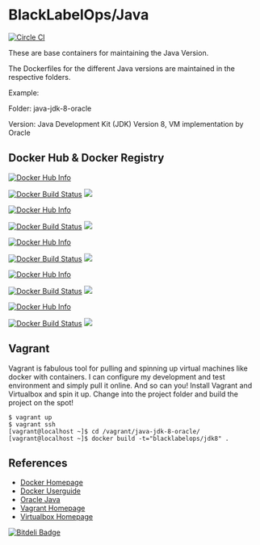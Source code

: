 # BlackLabelOps/Java

[![Circle CI](https://circleci.com/gh/blacklabelops/java/tree/master.svg?style=shield)](https://circleci.com/gh/blacklabelops/java/tree/master)

These are base containers for maintaining the Java Version.

The Dockerfiles for the different Java versions are maintained in the respective folders.

Example:

Folder: java-jdk-8-oracle

Version: Java Development Kit (JDK) Version 8, VM implementation by Oracle

## Docker Hub & Docker Registry

[![Docker Hub Info](http://dockeri.co/image/blacklabelops/java-jre-7)](https://registry.hub.docker.com/u/blacklabelops/java-jre-7)

[![Docker Build Status](http://hubstatus.container42.com/blacklabelops/java-jre-7)](https://registry.hub.docker.com/u/blacklabelops/java-jre-7)
[![](https://badge.imagelayers.io/blacklabelops/java-jre-7:latest.svg)](https://imagelayers.io/?images=blacklabelops/java-jre-7:latest 'Get your own badge on imagelayers.io')

[![Docker Hub Info](http://dockeri.co/image/blacklabelops/java-jre-8)](https://registry.hub.docker.com/u/blacklabelops/java-jre-8)

[![Docker Build Status](http://hubstatus.container42.com/blacklabelops/java-jre-8)](https://registry.hub.docker.com/u/blacklabelops/java-jre-8)
[![](https://badge.imagelayers.io/blacklabelops/java-jre-8:latest.svg)](https://imagelayers.io/?images=blacklabelops/java-jre-8:latest 'Get your own badge on imagelayers.io')

[![Docker Hub Info](http://dockeri.co/image/blacklabelops/java-jdk-6)](https://registry.hub.docker.com/u/blacklabelops/java-jdk-6)

[![Docker Build Status](http://hubstatus.container42.com/blacklabelops/java-jdk-6)](https://registry.hub.docker.com/u/blacklabelops/java-jdk-6)
[![](https://badge.imagelayers.io/blacklabelops/java-jdk-6:latest.svg)](https://imagelayers.io/?images=blacklabelops/java-jdk-6:latest 'Get your own badge on imagelayers.io')

[![Docker Hub Info](http://dockeri.co/image/blacklabelops/java-jdk-7)](https://registry.hub.docker.com/u/blacklabelops/java-jdk-7)

[![Docker Build Status](http://hubstatus.container42.com/blacklabelops/java-jdk-7)](https://registry.hub.docker.com/u/blacklabelops/java-jdk-7)
[![](https://badge.imagelayers.io/blacklabelops/java-jdk-7:latest.svg)](https://imagelayers.io/?images=blacklabelops/java-jdk-7:latest 'Get your own badge on imagelayers.io')

[![Docker Hub Info](http://dockeri.co/image/blacklabelops/java-jdk-8)](https://registry.hub.docker.com/u/blacklabelops/java-jdk-8)

[![Docker Build Status](http://hubstatus.container42.com/blacklabelops/java-jdk-8)](https://registry.hub.docker.com/u/blacklabelops/java-jdk-8)
[![](https://badge.imagelayers.io/blacklabelops/java-jdk-8:latest.svg)](https://imagelayers.io/?images=blacklabelops/java-jdk-8:latest 'Get your own badge on imagelayers.io')

## Vagrant

Vagrant is fabulous tool for pulling and spinning up virtual machines like docker with containers. I can configure my development and test environment and simply pull it online. And so can you! Install Vagrant and Virtualbox and spin it up. Change into the project folder and build the project on the spot!

~~~~
$ vagrant up
$ vagrant ssh
[vagrant@localhost ~]$ cd /vagrant/java-jdk-8-oracle/
[vagrant@localhost ~]$ docker build -t="blacklabelops/jdk8" .
~~~~

## References

* [Docker Homepage](https://www.docker.com/)
* [Docker Userguide](https://docs.docker.com/userguide/)
* [Oracle Java](https://java.com/de/download/)
* [Vagrant Homepage](https://www.vagrantup.com/)
* [Virtualbox Homepage](https://www.virtualbox.org/)


[![Bitdeli Badge](https://d2weczhvl823v0.cloudfront.net/blacklabelops/java/trend.png)](https://bitdeli.com/free "Bitdeli Badge")

